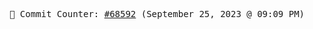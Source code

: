 <p align="center">
    <samp>
        📮 Commit Counter: <a href="https://github.com/Javascript-void0/Javascript-void0/commits/main">#68592</a> (September 25, 2023 @ 09:09 PM)
    </samp>
</p>
